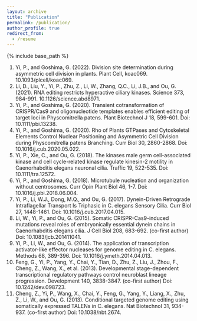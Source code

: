 ```yaml
---
layout: archive
title: "Publication"
permalink: /publication/
author_profile: true
redirect_from:
  - /resume
---
```


{% include base_path %}

1. Yi, P., and Goshima, G. (2022). Division site determination during asymmetric cell division in plants. Plant Cell, koac069. 10.1093/plcell/koac069.
2. Li, D., Liu, Y., Yi, P., Zhu, Z., Li, W., Zhang, Q.C., Li, J.B., and Ou, G. (2021). RNA editing restricts hyperactive ciliary kinases. Science 373, 984-991. 10.1126/science.abd8971.
3. Yi, P., and Goshima, G. (2020). Transient cotransformation of CRISPR/Cas9 and oligonucleotide templates enables efficient editing of target loci in Physcomitrella patens. Plant Biotechnol J 18, 599-601. 
Doi: 10.1111/pbi.13238. 
4. Yi, P., and Goshima, G. (2020). Rho of Plants GTPases and Cytoskeletal Elements Control Nuclear Positioning and Asymmetric Cell Division during Physcomitrella patens Branching. Curr Biol 30, 2860-2868. 
Doi: 10.1016/j.cub.2020.05.022.
5. Yi, P., Xie, C., and Ou, G. (2018). The kinases male germ cell-associated kinase and cell cycle-related kinase regulate kinesin-2 motility in Caenorhabditis elegans neuronal cilia. Traffic 19, 522-535. 
Doi: 10.1111/tra.12572.
6. Yi, P., and Goshima, G. (2018). Microtubule nucleation and organization without centrosomes. Curr Opin Plant Biol 46, 1-7. 
Doi: 10.1016/j.pbi.2018.06.004.
7. Yi, P., Li, W.J., Dong, M.Q., and Ou, G. (2017). Dynein-Driven Retrograde Intraflagellar Transport Is Triphasic in C. elegans Sensory Cilia. Curr Biol 27, 1448-1461. 
Doi: 10.1016/j.cub.2017.04.015.
8. Li, W., Yi, P., and Ou, G. (2015). Somatic CRISPR-Cas9-induced mutations reveal roles of embryonically essential dynein chains in Caenorhabditis elegans cilia. J Cell Biol 208, 683-692. (co-first author)
Doi: 10.1083/jcb.201411041.
9. Yi, P., Li, W., and Ou, G. (2014). The application of transcription activator-like effector nucleases for genome editing in C. elegans. Methods 68, 389-396. 
Doi: 10.1016/j.ymeth.2014.04.013.
10. Feng, G., Yi, P., Yang, Y., Chai, Y., Tian, D., Zhu, Z., Liu, J., Zhou, F., Cheng, Z., Wang, X., et al. (2013). Developmental stage-dependent transcriptional regulatory pathways control neuroblast lineage progression. Development 140, 3838-3847. (co-first author)
Doi: 10.1242/dev.098723. 
11. Cheng, Z., Yi, P., Wang, X., Chai, Y., Feng, G., Yang, Y., Liang, X., Zhu, Z., Li, W., and Ou, G. (2013). Conditional targeted genome editing using somatically expressed TALENs in C. elegans. Nat Biotechnol 31, 934-937. (co-first author)
Doi: 10.1038/nbt.2674. 
 
